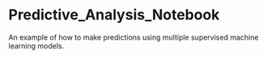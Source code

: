 # Predictive_Analysis_Notebook
 An example of how to make predictions using multiple supervised machine learning models. 
